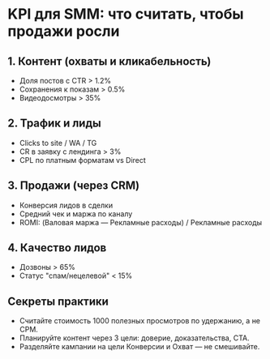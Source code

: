 # KPI для SMM: что считать, чтобы продажи росли

## 1. Контент (охваты и кликабельность)
- Доля постов с CTR > 1.2%
- Сохранения к показам > 0.5%
- Видеодосмотры > 35%

## 2. Трафик и лиды
- Clicks to site / WA / TG
- CR в заявку с лендинга > 3%
- CPL по платным форматам vs Direct

## 3. Продажи (через CRM)
- Конверсия лидов в сделки
- Средний чек и маржа по каналу
- ROMI: (Валовая маржа — Рекламные расходы) / Рекламные расходы

## 4. Качество лидов
- Дозвоны > 65%
- Статус "спам/нецелевой" < 15%

## Секреты практики
- Считайте стоимость 1000 полезных просмотров по удержанию, а не CPM.
- Планируйте контент через 3 цели: доверие, доказательства, CTA.
- Разделяйте кампании на цели Конверсии и Охват — не смешивайте.

